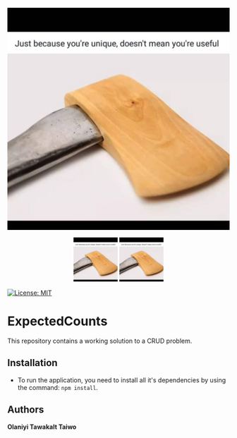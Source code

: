 ![alt text](https://github.com/Tawakalt/customerApp/blob/master/public/21373090_119974738725589_8106619774697472000_n.jpg)

<p align="center">
  <img src="https://github.com/Tawakalt/customerApp/blob/master/public/21373090_119974738725589_8106619774697472000_n.jpg" width="100"/>
  <img src="https://github.com/Tawakalt/customerApp/blob/master/public/21373090_119974738725589_8106619774697472000_n.jpg" width="100"/>
</p>

[![License: MIT](https://img.shields.io/badge/License-MIT-yellow.svg)](https://opensource.org/licenses/MIT)

# ExpectedCounts
This repository contains a working solution to a CRUD problem.

## Installation
- To run the application, you need to install all it's dependencies by using the command: `npm install`.

## Authors
**Olaniyi Tawakalt Taiwo** 
